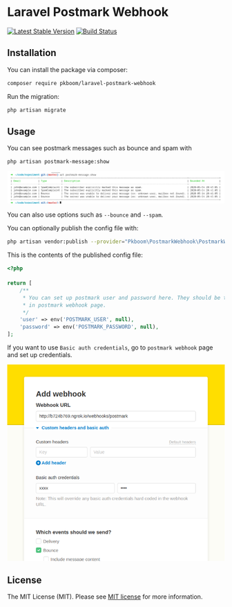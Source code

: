 # Laravel Postmark Webhook

[![Latest Stable Version](https://poser.pugx.org/pkboom/laravel-calm/v/stable)](https://packagist.org/packages/pkboom/laravel-calm)
[![Build Status](https://travis-ci.com/pkboom/laravel-calm.svg?branch=master)](https://travis-ci.com/pkboom/laravel-calm)

## Installation

You can install the package via composer:

```bash
composer require pkboom/laravel-postmark-webhook
```

Run the migration:

```bash
php artisan migrate
```

## Usage

You can see postmark messages such as bounce and spam with

```bash
php artisan postmark-message:show
```

<img src="/images/demo.png" width="800"  title="demo">

You can also use options such as `--bounce` and `--spam`.

You can optionally publish the config file with:

```bash
php artisan vendor:publish --provider="Pkboom\PostmarkWebhook\PostmarkWebhookServiceProvider" --tag="config"
```

This is the contents of the published config file:

```php
<?php

return [
    /**
     * You can set up postmark user and password here. They should be the same values as you set up
     * in postmark webhook page.
     */
    'user' => env('POSTMARK_USER', null),
    'password' => env('POSTMARK_PASSWORD', null),
];
```

If you want to use `Basic auth credentials`, go to `postmark webhook` page and set up credentials.

<img src="/images/demo2.png" width="800"  title="demo">

## License

The MIT License (MIT). Please see [MIT license](http://opensource.org/licenses/MIT) for more information.
